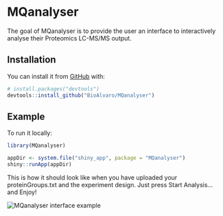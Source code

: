 
<!-- README.md is generated from README.Rmd. Please edit that file -->

# MQanalyser

<!-- badges: start -->

<!-- badges: end -->

The goal of MQanalyser is to provide the user an interface to
interactively analyse their Proteomics LC-MS/MS output.

## Installation

You can install it from [GitHub](https://github.com/) with:

``` r
# install.packages("devtools")
devtools::install_github("BioAlvaro/MQanalyser")
```

## Example

To run it locally:

``` r
library(MQanalyser)

appDir <- system.file("shiny_app", package = "MQanalyser")
shiny::runApp(appDir)
```

This is how it should look like when you have uploaded your
proteinGroups.txt and the experiment design. Just press Start Analysis…
and Enjoy\!

![MQanalyser interface
example](https://user-images.githubusercontent.com/71273913/116370048-4e327100-a80a-11eb-9452-9fc29a38c6c6.png)
